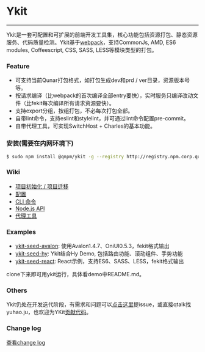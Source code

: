 # Ykit

- - -

Ykit是一套可配置和可扩展的前端开发工具集，核心功能包括资源打包、静态资源服务、代码质量检测。Ykit基于[webpack][1]，支持CommonJs, AMD, ES6 modules, Coffeescript, CSS, SASS, LESS等模块类型的打包。

### Feature

- 可支持当前Qunar打包格式，如打包生成dev和prd / ver目录，资源版本号等。
- 按请求编译（比webpack的首次编译全部entry要快），实时服务只编译改动文件（比fekit每次编译所有请求资源要快）。
- 支持export分组，按组打包，不必每次打包全部。
- 自带lint命令，支持eslint和stylelint，并可通过lint命令配置pre-commit。
- 自带代理工具，可实现SwitchHost + Charles的基本功能。

### 安装(需要在内网环境下)

```bash
$ sudo npm install @qnpm/ykit -g --registry http://registry.npm.corp.qunar.com/
```

### Wiki

- [项目初始化 / 项目迁移][2]
- [配置][3]
- [CLI 命令][4]
- [Node.js API][5]
- [代理工具][12]

### Examples

- [ykit-seed-avalon][6]: 使用Avalon1.4.7、OniUI0.5.3，fekit格式输出
- [ykit-seed-hy][7]: Ykit结合Hy Demo, 包括路由功能、滚动组件、手势功能
- [ykit-seed-react][8]: React示例，支持ES6、SASS、LESS，fekit格式输出

clone下来即可用ykit运行，具体看demo中README.md。

### Others

Ykit仍处在开发迭代阶段，有需求和问题可以[点击这里][9]提issue，或直接qtalk找yuhao.ju，也欢迎为YKit[贡献代码][10]。

### Change log

[查看change log][11]

[1]: https://github.com/webpack/webpack
[2]: http://gitlab.corp.qunar.com/mfe/ykit/wikis/project-init
[3]: http://gitlab.corp.qunar.com/mfe/ykit/wikis/config
[4]: http://gitlab.corp.qunar.com/mfe/ykit/wikis/cli-command
[5]: http://gitlab.corp.qunar.com/mfe/ykit/wikis/Node-API
[6]: http://gitlab.corp.qunar.com/yuhao.ju/ykit-seed-avalon
[7]: http://gitlab.corp.qunar.com/yuhao.ju/ykit-seed-hy
[8]: http://gitlab.corp.qunar.com/yuhao.ju/ykit-seed-react
[9]: http://gitlab.corp.qunar.com/mfe/ykit/issues
[10]: http://gitlab.corp.qunar.com/mfe/ykit/wikis/ykit-dev
[11]: http://gitlab.corp.qunar.com/mfe/ykit/blob/master/CHANGELOG.md
[12]: http://gitlab.corp.qunar.com/mfe/ykit/wikis/proxy

